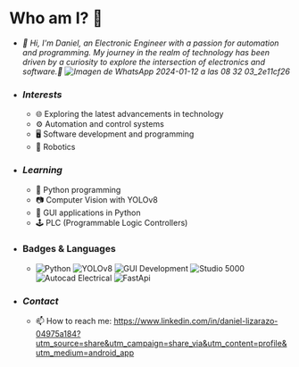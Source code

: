 # Who am I? 🤗 
  - <em>👋 Hi, I'm Daniel, an Electronic Engineer with a passion for automation and programming. My journey in the realm of technology has been driven by a curiosity
    to explore the intersection of electronics and software.🤖
    ![Imagen de WhatsApp 2024-01-12 a las 08 32 03_2e11cf26](https://github.com/daniellizarazoo/daniellizarazoo/assets/125221451/cdd238ef-2d0b-41d6-a119-b5b05a99417d)</em>
- ### <em> Interests </em>
  - 🌐 Exploring the latest advancements in technology
  - ⚙️ Automation and control systems
  - 🖥️ Software development and programming
  - 🤖 Robotics

- ### <em> Learning </em>
  - 🐍 Python programming
  - 📷 Computer Vision with YOLOv8
  - 🎨 GUI applications in Python
  - 🕹️ PLC (Programmable Logic Controllers)
-  ### Badges & Languages
    - ![Python](https://img.shields.io/badge/Python-Intermediate-blue) ![YOLOv8](https://img.shields.io/badge/YOLOv8-Medium-red) ![GUI Development](https://img.shields.io/badge/GUI_Development-Intermediate-yellow) ![Studio 5000](https://img.shields.io/badge/Studio_5000-Intermediate-lightgrey) ![Autocad Electrical](https://img.shields.io/badge/Autocad_Electrical-Intermediate-red) ![FastApi](https://img.shields.io/badge/FastApi-Exploring-lightgreen)
- ### <em> Contact </em>
  - 📫 How to reach me: https://www.linkedin.com/in/daniel-lizarazo-04975a184?utm_source=share&utm_campaign=share_via&utm_content=profile&utm_medium=android_app

<!---
daniellizarazoo/daniellizarazoo is a ✨ special ✨ repository because its `README.md` (this file) appears on your GitHub profile.
You can click the Preview link to take a look at your changes.
--->
